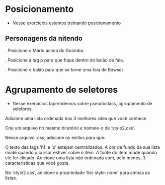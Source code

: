 # Posicionamento

- Nesse exercicios estamos treinando posicionamento

## Personagens da nitendo

. Posicione o Mário acima do Goomba.

. Posicione a tag p para que fique dentro do balão de fala.

. Posicione o balão para que se torne uma fala de Bowser

# Agrupamento de seletores 

- Nesse exercicios taprendemos sobre pseudoclass, agrupamento de seletores.

Adicione uma lista ordenada dos 3 melhores sites que você conhece.

Crie um arquivo no mesmo diretório e nomeie-o de ‘style2.css’.

Nesse arquivo .css, adicione os estilos para que:

O texto das tags ‘h1’ e ‘p’ estejam centralizados.
A cor de fundo da sua lista mude quando o cursor estiver sobre o item.
A fonte do item mude quando ele for clicado.
Adicione uma lista não ordenada com, pelo menos, 3 características que você gosta.

No ‘style2.css’, adicione a propriedade ‘list-style: none’ para ambas as listas.



